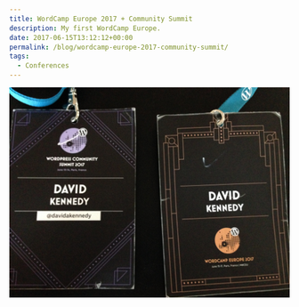 ```yaml
---
title: WordCamp Europe 2017 + Community Summit
description: My first WordCamp Europe.
date: 2017-06-15T13:12:12+00:00
permalink: /blog/wordcamp-europe-2017-community-summit/
tags:
  - Conferences
---
```


<img src="./wceu2017-1.jpg" alt="WordCamp Europe 2017 and Community Summit conference badges with black and white design and the words David A. Kennedy, WordCamp Europe 2017 and Community Summit." loading="eager" decoding="sync"/>
